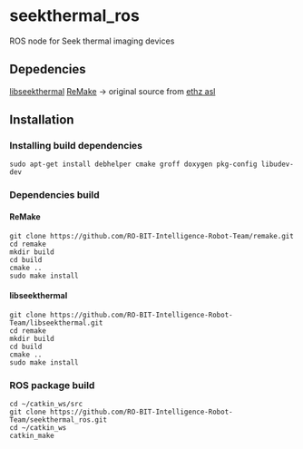 # seekthermal_ros
ROS node for Seek thermal imaging devices

## Depedencies
[libseekthermal](https://github.com/RO-BIT-Intelligence-Robot-Team/libseekthermal.git)
[ReMake](https://github.com/RO-BIT-Intelligence-Robot-Team/remake.git)
 -> original source from [ethz asl](https://github.com/ethz-asl)

## Installation 
### Installing build dependencies
```
sudo apt-get install debhelper cmake groff doxygen pkg-config libudev-dev
```
### Dependencies build
#### ReMake
```
git clone https://github.com/RO-BIT-Intelligence-Robot-Team/remake.git
cd remake
mkdir build
cd build 
cmake ..
sudo make install
```

#### libseekthermal
```
git clone https://github.com/RO-BIT-Intelligence-Robot-Team/libseekthermal.git
cd remake
mkdir build
cd build 
cmake ..
sudo make install
```

### ROS package build
```
cd ~/catkin_ws/src
git clone https://github.com/RO-BIT-Intelligence-Robot-Team/seekthermal_ros.git
cd ~/catkin_ws
catkin_make
```
